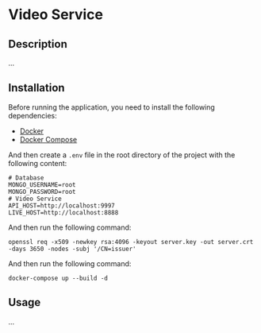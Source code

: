 # Video Service

## Description
...

## Installation
Before running the application, you need to install the following dependencies:
- [Docker](https://docs.docker.com/get-docker/)
- [Docker Compose](https://docs.docker.com/compose/install/)

And then create a `.env` file in the root directory of the project with the following content:
```shell
# Database
MONGO_USERNAME=root
MONGO_PASSWORD=root
# Video Service
API_HOST=http://localhost:9997
LIVE_HOST=http://localhost:8888
```
And then run the following command:
```shell
openssl req -x509 -newkey rsa:4096 -keyout server.key -out server.crt -days 3650 -nodes -subj '/CN=issuer'
```
And then run the following command:
```shell
docker-compose up --build -d
```

## Usage
...
